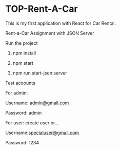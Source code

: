 # TOP-Rent-A-Car
This is my first application with React for Car Rental.

Rent-a-Car Assignment with JSON Server

Run the project

1. npm install

2. npm start

3. npm run start-json:server

Test acoounts

For admin:

Username: admin@gmail.com
  
Password: admin

For user:
create user or...
  
Username:specialuser@gmail.com
  
Password: 1234
